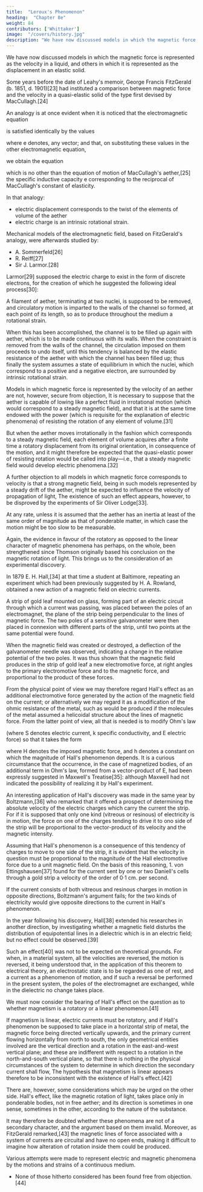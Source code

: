 ```yaml
---
title:  "Leroux's Phenomenon"
heading:  "Chapter 8e"
weight: 84
contributors: ['Whittaker']
image:  "/covers/history.jpg"
description: "We have now discussed models in which the magnetic force is represented as the velocity in a liquid, and others in which it is represented as the displacement in an elastic solid"
---
```



We have now discussed models in which the magnetic force is represented as the velocity in a liquid, and others in which it is represented as the displacement in an elastic solid. 

Some years before the date of Leahy's memoir, George Francis FitzGerald (b. 1851, d. 1901)[23] had instituted a comparison between magnetic force and the velocity in a quasi-elastic solid of the type first devised by MacCullagh.[24] 

An analogy is at once evident when it is noticed that the electromagnetic equation

is satisfied identically by the values


where e denotes, any vector; and that, on substituting these values in the other electromagnetic equation,


we obtain the equation


which is no other than the equation of motion of MacCullagh's aether,[25] the specific inductive capacity e corresponding to the reciprocal of MacCullagh's constant of elasticity. 

In that analogy:
- electric displacement corresponds to the twist of the elements of volume of the aether
- electric charge is an intrinsic rotational strain. 

Mechanical models of the electromagnetic field, based on FitzGerald's analogy, were afterwards studied by:
- A. Sommerfeld[26]
- R. Reiff[27]
- Sir J. Larmor.[28] 

Larmor[29] supposed the electric charge to exist in the form of discrete electrons, for the creation of which he suggested the following ideal process[30]:

A filament of aether, terminating at two nuclei, is supposed to be removed, and circulatory motion is imparted to the walls of the channel so formed, at each point of its length, so as to produce throughout the medium a rotational strain. 

When this has been accomplished, the channel is to be filled up again with aether, which is to be made continuous with its walls. When the constraint is removed from the walls of the channel, the circulation imposed on them proceeds to undo itself, until this tendency is balanced by the elastic resistance of the aether with which the channel has been filled up; thus finally the system assumes a state of equilibrium in which the nuclei, which correspond to a positive and a negative electron, are surrounded by intrinsic rotational strain.

Models in which magnetic force is represented by the velocity of an aether are not, however, secure from objection, It is necessary to suppose that the aether is capable of lowing like a perfect fluid in irrotational motion (which would correspond to a steady magnetic field), and that it is at the same time endowed with the power (which is requisite for the explanation of electric phenomena) of resisting the rotation of any element of volume.[31]

But when the aether moves irrotationally in the fashion which corresponds to a steady magnetic field, each element of volume acquires after a finite time a rotatory displacement from its original orientation, in consequence of the motion, and it might therefore be expected that the quasi-elastic power of resisting rotation would be called into play—i.e., that a steady magnetic field would develop electric phenomena.[32]

A further objection to all models in which magnetic force corresponds to velocity is that a strong magnetic field, being in such models represented by a steady drift of the aether, might be expected to influence the velocity of propagation of light, The existence of such an effect appears, however, to be disproved by the experiments of Sir Oliver Lodge[33].

At any rate, unless it is assumed that the aether has an inertia at least of the same order of magnitude as that of ponderable matter, in which case the motion might be too slow to be measurable.

Again, the evidence in favour of the rotatory as opposed to the linear character of magnetic phenomena has perhaps, on the whole, been strengthened since Thomson originally based his conclusion on the magnetic rotation of light. This brings us to the consideration of an experimental discovery.

In 1879 E. H. Hall,[34] at that time a student at Baltimore, repeating an experiment which had been previously suggested by H. A. Rowland, obtained a new action of a magnetic field on electric currents. 

A strip of gold leaf mounted on glass, forming part of an electric circuit through which a current was passing, was placed between the poles of an electromagnet, the plane of the strip being perpendicular to the lines of magnetic force. The two poles of a sensitive galvanometer were then placed in connexion with different parts of the strip, until two points at the same potential were found. 

When the magnetic field was created or destroyed, a deflection of the galvanometer needle was observed, indicating a change in the relative potential of the two poles. It was thus shown that the magnetic field produces in the strip of gold leaf a new electromotive force, at right angles to the primary electromotive force and to the magnetic force, and proportional to the product of these forces.

From the physical point of view we may therefore regard Hall's effect as an additional electromotive force generated by the action of the magnetic field on the current; or alternatively we may regard it as a modification of the ohmic resistance of the metal, such as would be produced if the molecules of the metal assumed a helicoidal structure about the lines of magnetic force. From the latter point of view, all that is needed is to modify Ohm's law


(where S denotes electric current, k specific conductivity, and E electric force) so that it takes the form

where H denotes the imposed magnetic force, and h denotes a constant on which the magnitude of Hall's phenomenon depends. It is a curious circumstance that the occurrence, in the case of magnetized bodies, of an additional term in Ohm's law, formed from a vector-product of E, had been expressly suggested in Maxwell's Treatise[35]: although Maxwell had not indicated the possibility of realizing it by Hall's experiment.

An interesting application of Hall's discovery was made in the same year by Boltzmann,[36] who remarked that it offered a prospect of determining the absolute velocity of the electric charges which carry the current the strip. For if it is supposed that only one kind (vitreous or resinous) of electricity is in motion, the force on one of the charges tending to drive it to ono side of the strip will be proportional to the vector-product of its velocity and the magnetic intensity.

Assuming that Hall's phenomenon is a consequence of this tendency of charges to move to one side of the strip, it is evident that the velocity in question must be proportional to the magnitude of the Hall electromotive force due to a unit magnetic field. On the basis of this reasoning, 1. von Ettingshausen[37] found for the current sent by one or two Daniell's cells through a gold strip a velocity of the order of 0·1 cm. per second. 

If the current consists of both vitreous and resinous charges in motion in opposite directions, Boltzmann's argument fails; for the two kinds of electricity would give opposite directions to the current in Hall's phenomenon.

In the year following his discovery, Hall[38] extended his researches in another direction, by investigating whether a magnetic field disturbs the distribution of equipotential lines in a dielectric which is in an electric field; but no effect could be observed.[39] 

Such an effect[40] was not to be expected on theoretical grounds. For when, in a material system, all the velocities are reversed, the motion is reversed, it being understood that, in the application of this theorem to electrical theory, an electrostatic state is to be regarded as one of rest, and a current as a phenomenon of motion, and if such a reversal be performed in the present system, the poles of the electromagnet are exchanged, while in the dielectric no change takes place.

We must now consider the bearing of Hall's effect on the question as to whether magnetism is a rotatory or a linear phenomenon.[41]

If magnetism is linear, electric currents must be rotatory, and if Hall's phenomenon be supposed to take place in a horizontal strip of metal, the magnetic force being directed vertically upwards, and the primary current flowing horizontally from north to south, the only geometrical entities involved are the vertical direction and a rotation in the east-and-west vertical plane; and these are indifferent with respect to a rotation in the north-and-south vertical plane, so that there is nothing in the physical circumstances of the system to determine in which direction the secondary current shall flow, The hypothesis that magnetism is linear appears therefore to be inconsistent with the existence of Hall's effect.[42] 

There are, however, some considerations which may be urged on the other side. Hall's effect, like the magnetic rotation of light, takes place only in ponderable bodies, not in free aether; and its direction is sometimes in one sense, sometimes in the other, according to the nature of the substance. 

It may therefore be doubted whether these phenomena are not of a secondary character, and the argument based on them invalid. Moreover, as FitzGerald remarked,[43] the magnetic lines of force associated with a system of currents are circuital and have no open ends, making it difficult to imagine how alteration of rotation inside them could be produced.

Various attempts were made to represent electric and magnetic phenomena by the motions and strains of a continuous medium.
- None of those hitherto considered has been found free from objection.[44] 

<!-- Before proceeding to consider models which are not constituted by a continuous medium, mention must be made of a suggestion offered by  -->
